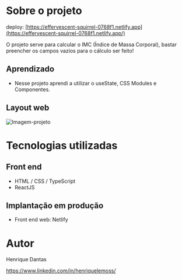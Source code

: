 # Sobre o projeto
deploy: [https://effervescent-squirrel-0768f1.netlify.app](https://effervescent-squirrel-0768f1.netlify.app/)

O projeto serve para calcular o IMC (Índice de Massa Corporal), bastar preencher os campos vazios para o cálculo ser feito!
## Aprendizado
- Nesse projeto aprendi a utilizar o useState, CSS Modules e Componentes.

## Layout web
![Imagem-projeto](https://user-images.githubusercontent.com/96638421/199865125-826c3d95-bb7c-46d8-a7d5-09d75256cdf6.png)


# Tecnologias utilizadas
## Front end
- HTML / CSS / TypeScript
- ReactJS

## Implantação em produção
- Front end web: Netlify

# Autor

Henrique Dantas

https://www.linkedin.com/in/henriquelemoss/
